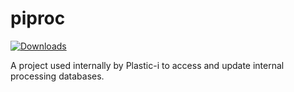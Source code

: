 # piproc

[![Downloads](https://static.pepy.tech/badge/piproc)](https://pepy.tech/project/piproc)

A project used internally by Plastic-i to access and update internal processing databases.
